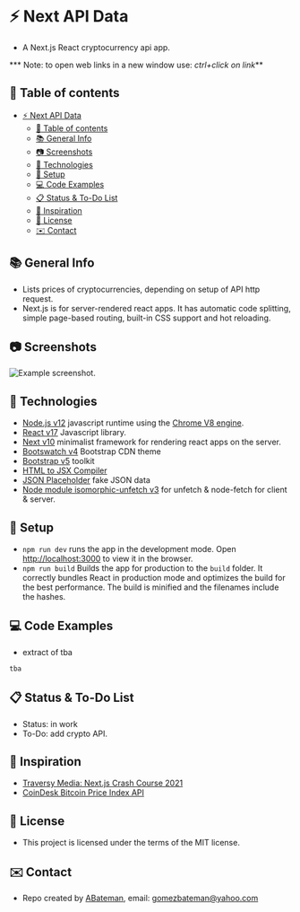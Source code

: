 # :zap: Next API Data

* A Next.js React cryptocurrency api app.

*** Note: to open web links in a new window use: _ctrl+click on link_**

## :page_facing_up: Table of contents

* [:zap: Next API Data](#zap-next-api-data)
  * [:page_facing_up: Table of contents](#page_facing_up-table-of-contents)
  * [:books: General Info](#books-general-info)
  * [:camera: Screenshots](#camera-screenshots)
  * [:signal_strength: Technologies](#signal_strength-technologies)
  * [:floppy_disk: Setup](#floppy_disk-setup)
  * [:computer: Code Examples](#computer-code-examples)
  * [:clipboard: Status & To-Do List](#clipboard-status--to-do-list)
  * [:clap: Inspiration](#clap-inspiration)
  * [:file_folder: License](#file_folder-license)
  * [:envelope: Contact](#envelope-contact)

## :books: General Info

* Lists prices of cryptocurrencies, depending on setup of API http request.
* Next.js is for server-rendered react apps. It has automatic code splitting, simple page-based routing, built-in CSS support and hot reloading.

## :camera: Screenshots

![Example screenshot](./img/data.png).

## :signal_strength: Technologies

* [Node.js v12](https://nodejs.org/) javascript runtime using the [Chrome V8 engine](https://v8.dev/).
* [React v17](https://reactjs.org/) Javascript library.
* [Next v10](https://nextjs.org/) minimalist framework for rendering react apps on the server.
* [Bootswatch v4](https://www.bootstrapcdn.com/bootswatch/) Bootstrap CDN theme
* [Bootstrap v5](https://getbootstrap.com/) toolkit
* [HTML to JSX Compiler](https://magic.reactjs.net/htmltojsx.htm)
* [JSON Placeholder](https://jsonplaceholder.typicode.com/) fake JSON data
* [Node module isomorphic-unfetch v3](https://www.npmjs.com/package/isomorphic-unfetch) for unfetch & node-fetch for client & server.

## :floppy_disk: Setup

* `npm run dev` runs the app in the development mode. Open [http://localhost:3000](http://localhost:3000) to view it in the browser.
* `npm run build` Builds the app for production to the `build` folder. It correctly bundles React in production mode and optimizes the build for the best performance. The build is minified and the filenames include the hashes.

## :computer: Code Examples

* extract of tba

```javascript
tba
```

## :clipboard: Status & To-Do List

* Status: in work
* To-Do: add crypto API.

## :clap: Inspiration

* [Traversy Media: Next.js Crash Course 2021](https://www.youtube.com/watch?v=mTz0GXj8NN0)
* [CoinDesk Bitcoin Price Index API](https://www.coindesk.com/api)

## :file_folder: License

* This project is licensed under the terms of the MIT license.

## :envelope: Contact

* Repo created by [ABateman](https://github.com/AndrewJBateman), email: gomezbateman@yahoo.com
